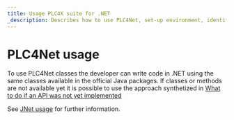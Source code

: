 ```yaml
---
title: Usage PLC4X suite for .NET
_description: Describes how to use PLC4Net, set-up environment, identify the JVM and write good code
---
```


# PLC4Net usage

To use PLC4Net classes the developer can write code in .NET using the same classes available in the official Java packages.
If classes or methods are not available yet it is possible to use the approach synthetized in [What to do if an API was not yet implemented](https://jnet.masesgroup.com/articles/API_extensibility.html)

See [JNet usage](https://jnet.masesgroup.com/articles/usage.html) for further information.
